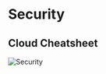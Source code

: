 # Security

## Cloud Cheatsheet

![Security](https://i.pinimg.com/originals/10/3c/bd/103cbdaffe08c9786dc15925b7558bfd.gif)

